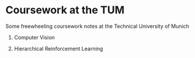 # Coursework at the TUM

Some freewheeling coursework notes at the Technical University of Munich

1. Computer Vision 

2. Hierarchical Reinforcement Learning 
